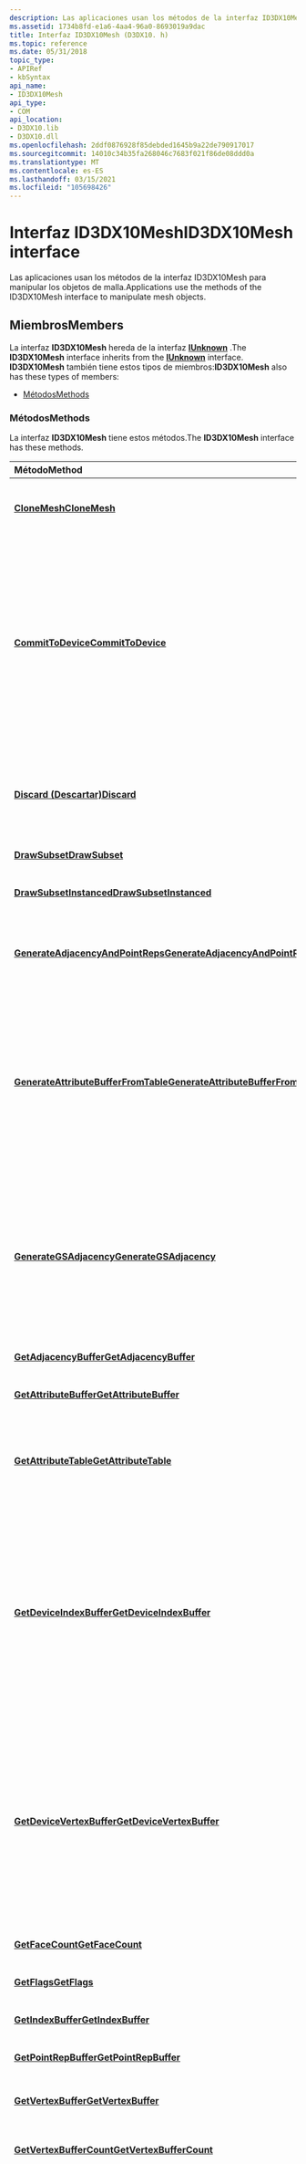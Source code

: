 ```yaml
---
description: Las aplicaciones usan los métodos de la interfaz ID3DX10Mesh para manipular los objetos de malla.
ms.assetid: 1734b8fd-e1a6-4aa4-96a0-8693019a9dac
title: Interfaz ID3DX10Mesh (D3DX10. h)
ms.topic: reference
ms.date: 05/31/2018
topic_type:
- APIRef
- kbSyntax
api_name:
- ID3DX10Mesh
api_type:
- COM
api_location:
- D3DX10.lib
- D3DX10.dll
ms.openlocfilehash: 2ddf0876928f85debded1645b9a22de790917017
ms.sourcegitcommit: 14010c34b35fa268046c7683f021f86de08ddd0a
ms.translationtype: MT
ms.contentlocale: es-ES
ms.lasthandoff: 03/15/2021
ms.locfileid: "105698426"
---
```

# <a name="id3dx10mesh-interface"></a><span data-ttu-id="ff9fa-103">Interfaz ID3DX10Mesh</span><span class="sxs-lookup"><span data-stu-id="ff9fa-103">ID3DX10Mesh interface</span></span>

<span data-ttu-id="ff9fa-104">Las aplicaciones usan los métodos de la interfaz ID3DX10Mesh para manipular los objetos de malla.</span><span class="sxs-lookup"><span data-stu-id="ff9fa-104">Applications use the methods of the ID3DX10Mesh interface to manipulate mesh objects.</span></span>

## <a name="members"></a><span data-ttu-id="ff9fa-105">Miembros</span><span class="sxs-lookup"><span data-stu-id="ff9fa-105">Members</span></span>

<span data-ttu-id="ff9fa-106">La interfaz **ID3DX10Mesh** hereda de la interfaz [**IUnknown**](/windows/win32/api/unknwn/nn-unknwn-iunknown) .</span><span class="sxs-lookup"><span data-stu-id="ff9fa-106">The **ID3DX10Mesh** interface inherits from the [**IUnknown**](/windows/win32/api/unknwn/nn-unknwn-iunknown) interface.</span></span> <span data-ttu-id="ff9fa-107">**ID3DX10Mesh** también tiene estos tipos de miembros:</span><span class="sxs-lookup"><span data-stu-id="ff9fa-107">**ID3DX10Mesh** also has these types of members:</span></span>

-   [<span data-ttu-id="ff9fa-108">Métodos</span><span class="sxs-lookup"><span data-stu-id="ff9fa-108">Methods</span></span>](#methods)

### <a name="methods"></a><span data-ttu-id="ff9fa-109">Métodos</span><span class="sxs-lookup"><span data-stu-id="ff9fa-109">Methods</span></span>

<span data-ttu-id="ff9fa-110">La interfaz **ID3DX10Mesh** tiene estos métodos.</span><span class="sxs-lookup"><span data-stu-id="ff9fa-110">The **ID3DX10Mesh** interface has these methods.</span></span>



| <span data-ttu-id="ff9fa-111">Método</span><span class="sxs-lookup"><span data-stu-id="ff9fa-111">Method</span></span>                                                                                   | <span data-ttu-id="ff9fa-112">Descripción</span><span class="sxs-lookup"><span data-stu-id="ff9fa-112">Description</span></span>                                                                                                                                                                                                                                                                                                                          |
|:-----------------------------------------------------------------------------------------|:-------------------------------------------------------------------------------------------------------------------------------------------------------------------------------------------------------------------------------------------------------------------------------------------------------------------------------------|
| [<span data-ttu-id="ff9fa-113">**CloneMesh**</span><span class="sxs-lookup"><span data-stu-id="ff9fa-113">**CloneMesh**</span></span>](id3dx10mesh-clonemesh.md)                                               | <span data-ttu-id="ff9fa-114">Crea una nueva malla y la rellena con los datos de una malla cargada previamente.</span><span class="sxs-lookup"><span data-stu-id="ff9fa-114">Creates a new mesh and fills it with the data of a previously loaded mesh.</span></span><br/>                                                                                                                                                                                                                                                |
| [<span data-ttu-id="ff9fa-115">**CommitToDevice**</span><span class="sxs-lookup"><span data-stu-id="ff9fa-115">**CommitToDevice**</span></span>](id3dx10mesh-committodevice.md)                                     | <span data-ttu-id="ff9fa-116">Confirme los cambios realizados en una malla en el dispositivo para que los cambios se puedan representar.</span><span class="sxs-lookup"><span data-stu-id="ff9fa-116">Commit any changes made to a mesh to the device so that the changes can be rendered.</span></span> <span data-ttu-id="ff9fa-117">Se debe llamar a este método después de que se modifiquen los datos de una malla y antes de que se representen.</span><span class="sxs-lookup"><span data-stu-id="ff9fa-117">This should be called after a mesh's data is altered and before it is rendered.</span></span> <span data-ttu-id="ff9fa-118">No se puede representar una malla a menos que se confirme en el dispositivo.</span><span class="sxs-lookup"><span data-stu-id="ff9fa-118">A mesh cannot be rendered unless it is committed to the device.</span></span> <span data-ttu-id="ff9fa-119">Vea Notas.</span><span class="sxs-lookup"><span data-stu-id="ff9fa-119">See remarks.</span></span><br/>                                                                         |
| [<span data-ttu-id="ff9fa-120">**Discard (Descartar)**</span><span class="sxs-lookup"><span data-stu-id="ff9fa-120">**Discard**</span></span>](id3dx10mesh-discard.md)                                                   | <span data-ttu-id="ff9fa-121">Quita los datos de malla del dispositivo que se ha confirmado en el dispositivo (con [**ID3DX10Mesh:: CommitToDevice**](id3dx10mesh-committodevice.md)).</span><span class="sxs-lookup"><span data-stu-id="ff9fa-121">Removes mesh data from the device that has been committed to the device (with [**ID3DX10Mesh::CommitToDevice**](id3dx10mesh-committodevice.md)).</span></span><br/>                                                                                                                                                                         |
| [<span data-ttu-id="ff9fa-122">**DrawSubset**</span><span class="sxs-lookup"><span data-stu-id="ff9fa-122">**DrawSubset**</span></span>](id3dx10mesh-drawsubset.md)                                             | <span data-ttu-id="ff9fa-123">Dibuja un subconjunto de una malla.</span><span class="sxs-lookup"><span data-stu-id="ff9fa-123">Draws a subset of a mesh.</span></span><br/>                                                                                                                                                                                                                                                                                                 |
| [<span data-ttu-id="ff9fa-124">**DrawSubsetInstanced**</span><span class="sxs-lookup"><span data-stu-id="ff9fa-124">**DrawSubsetInstanced**</span></span>](id3dx10mesh-drawsubsetinstanced.md)                           | <span data-ttu-id="ff9fa-125">Dibuja varias instancias del mismo subconjunto de una malla.</span><span class="sxs-lookup"><span data-stu-id="ff9fa-125">Draw several instances of the same subset of a mesh.</span></span><br/>                                                                                                                                                                                                                                                                      |
| [<span data-ttu-id="ff9fa-126">**GenerateAdjacencyAndPointReps**</span><span class="sxs-lookup"><span data-stu-id="ff9fa-126">**GenerateAdjacencyAndPointReps**</span></span>](id3dx10mesh-generateadjacencyandpointreps.md)       | <span data-ttu-id="ff9fa-127">Generar una lista de bordes de la malla, así como una lista de caras que comparten cada borde.</span><span class="sxs-lookup"><span data-stu-id="ff9fa-127">Generate a list of mesh edges, as well as a list of faces that share each edge.</span></span><br/>                                                                                                                                                                                                                                           |
| [<span data-ttu-id="ff9fa-128">**GenerateAttributeBufferFromTable**</span><span class="sxs-lookup"><span data-stu-id="ff9fa-128">**GenerateAttributeBufferFromTable**</span></span>](id3dx10mesh-generateattributebufferfromtable.md) | <span data-ttu-id="ff9fa-129">Genere un búfer de atributo a partir de los datos de la tabla de atributos de la malla.</span><span class="sxs-lookup"><span data-stu-id="ff9fa-129">Generate an attribute buffer from the data in the mesh's attribute table.</span></span> <span data-ttu-id="ff9fa-130">Un búfer de atributo es otro formato para almacenar los datos en la tabla de atributos.</span><span class="sxs-lookup"><span data-stu-id="ff9fa-130">An attribute buffer is another format for storing the data in the attribute table.</span></span> <span data-ttu-id="ff9fa-131">Tanto el búfer de atributo como la tabla de atributos son estructuras de datos internas en la malla.</span><span class="sxs-lookup"><span data-stu-id="ff9fa-131">Both the attribute buffer and the attribute table are internal data structures in the mesh.</span></span><br/>                                                                  |
| [<span data-ttu-id="ff9fa-132">**GenerateGSAdjacency**</span><span class="sxs-lookup"><span data-stu-id="ff9fa-132">**GenerateGSAdjacency**</span></span>](id3dx10mesh-generategsadjacency.md)                           | <span data-ttu-id="ff9fa-133">Agrega datos de adyacencia al búfer de índice de la malla.</span><span class="sxs-lookup"><span data-stu-id="ff9fa-133">Adds adjacency data to the mesh's index buffer.</span></span> <span data-ttu-id="ff9fa-134">Cuando la malla se va a enviar a un sombreador de geometría que toma datos de adyacencias, es necesario que el búfer de índice de la malla contenga datos de adyacencia.</span><span class="sxs-lookup"><span data-stu-id="ff9fa-134">When the mesh is to be sent to a geometry shader that takes adjacency data, it is neccessary for the mesh's index buffer to contain adjacency data.</span></span><br/>                                                                                                                       |
| [<span data-ttu-id="ff9fa-135">**GetAdjacencyBuffer**</span><span class="sxs-lookup"><span data-stu-id="ff9fa-135">**GetAdjacencyBuffer**</span></span>](id3dx10mesh-getadjacencybuffer.md)                             | <span data-ttu-id="ff9fa-136">Obtenga acceso al búfer de adyacencia de la malla.</span><span class="sxs-lookup"><span data-stu-id="ff9fa-136">Access the mesh's adjacency buffer.</span></span><br/>                                                                                                                                                                                                                                                                                       |
| [<span data-ttu-id="ff9fa-137">**GetAttributeBuffer**</span><span class="sxs-lookup"><span data-stu-id="ff9fa-137">**GetAttributeBuffer**</span></span>](id3dx10mesh-getattributebuffer.md)                             | <span data-ttu-id="ff9fa-138">Obtenga acceso al búfer de atributo de la malla.</span><span class="sxs-lookup"><span data-stu-id="ff9fa-138">Access the mesh's attribute buffer.</span></span><br/>                                                                                                                                                                                                                                                                                       |
| [<span data-ttu-id="ff9fa-139">**GetAttributeTable**</span><span class="sxs-lookup"><span data-stu-id="ff9fa-139">**GetAttributeTable**</span></span>](id3dx10mesh-getattributetable.md)                               | <span data-ttu-id="ff9fa-140">Recupera una tabla de atributos para una malla o el número de entradas almacenadas en una tabla de atributos para una malla.</span><span class="sxs-lookup"><span data-stu-id="ff9fa-140">Retrieves either an attribute table for a mesh, or the number of entries stored in an attribute table for a mesh.</span></span><br/>                                                                                                                                                                                                         |
| [<span data-ttu-id="ff9fa-141">**GetDeviceIndexBuffer**</span><span class="sxs-lookup"><span data-stu-id="ff9fa-141">**GetDeviceIndexBuffer**</span></span>](id3dx10mesh-getdeviceindexbuffer.md)                         | <span data-ttu-id="ff9fa-142">Obtenga acceso al búfer de índice de la malla una vez que se haya confirmado en el dispositivo con [**ID3DX10Mesh:: CommitToDevice**](id3dx10mesh-committodevice.md).</span><span class="sxs-lookup"><span data-stu-id="ff9fa-142">Access the mesh's index buffer after it has been committed to the device with [**ID3DX10Mesh::CommitToDevice**](id3dx10mesh-committodevice.md).</span></span> <span data-ttu-id="ff9fa-143">Esto es diferente de [**ID3DX10Mesh:: GetIndexBuffer**](id3dx10mesh-getindexbuffer.md), que devuelve el búfer de índice antes de que se haya confirmado en el dispositivo.</span><span class="sxs-lookup"><span data-stu-id="ff9fa-143">This is different from [**ID3DX10Mesh::GetIndexBuffer**](id3dx10mesh-getindexbuffer.md), which returns the index buffer before it has been committed to the device.</span></span><br/>     |
| [<span data-ttu-id="ff9fa-144">**GetDeviceVertexBuffer**</span><span class="sxs-lookup"><span data-stu-id="ff9fa-144">**GetDeviceVertexBuffer**</span></span>](id3dx10mesh-getdevicevertexbuffer.md)                       | <span data-ttu-id="ff9fa-145">Obtenga acceso al búfer de vértices de la malla una vez que se haya confirmado en el dispositivo con [**ID3DX10Mesh:: CommitToDevice**](id3dx10mesh-committodevice.md).</span><span class="sxs-lookup"><span data-stu-id="ff9fa-145">Access the mesh's vertex buffer after it has been committed to the device with [**ID3DX10Mesh::CommitToDevice**](id3dx10mesh-committodevice.md).</span></span> <span data-ttu-id="ff9fa-146">Esto es diferente de [**ID3DX10Mesh:: GetVertexBuffer**](id3dx10mesh-getvertexbuffer.md), que devuelve el búfer de vértices antes de que se haya confirmado en el dispositivo.</span><span class="sxs-lookup"><span data-stu-id="ff9fa-146">This is different from [**ID3DX10Mesh::GetVertexBuffer**](id3dx10mesh-getvertexbuffer.md), which returns the vertex buffer before it has been committed to the device.</span></span><br/> |
| [<span data-ttu-id="ff9fa-147">**GetFaceCount**</span><span class="sxs-lookup"><span data-stu-id="ff9fa-147">**GetFaceCount**</span></span>](id3dx10mesh-getfacecount.md)                                         | <span data-ttu-id="ff9fa-148">Recupera el número de caras de la malla.</span><span class="sxs-lookup"><span data-stu-id="ff9fa-148">Retrieves the number of faces in the mesh.</span></span><br/>                                                                                                                                                                                                                                                                                |
| [<span data-ttu-id="ff9fa-149">**GetFlags**</span><span class="sxs-lookup"><span data-stu-id="ff9fa-149">**GetFlags**</span></span>](id3dx10mesh-getflags.md)                                                 | <span data-ttu-id="ff9fa-150">Acceder a las marcas de creación de la malla.</span><span class="sxs-lookup"><span data-stu-id="ff9fa-150">Access the mesh's creation flags.</span></span><br/>                                                                                                                                                                                                                                                                                         |
| [<span data-ttu-id="ff9fa-151">**GetIndexBuffer**</span><span class="sxs-lookup"><span data-stu-id="ff9fa-151">**GetIndexBuffer**</span></span>](id3dx10mesh-getindexbuffer.md)                                     | <span data-ttu-id="ff9fa-152">Recupera los datos en un búfer de índice.</span><span class="sxs-lookup"><span data-stu-id="ff9fa-152">Retrieves the data in an index buffer.</span></span><br/>                                                                                                                                                                                                                                                                                    |
| [<span data-ttu-id="ff9fa-153">**GetPointRepBuffer**</span><span class="sxs-lookup"><span data-stu-id="ff9fa-153">**GetPointRepBuffer**</span></span>](id3dx10mesh-getpointrepbuffer.md)                               | <span data-ttu-id="ff9fa-154">Obtiene el búfer del representante de puntos de la malla.</span><span class="sxs-lookup"><span data-stu-id="ff9fa-154">Get the mesh's point rep buffer.</span></span><br/>                                                                                                                                                                                                                                                                                          |
| [<span data-ttu-id="ff9fa-155">**GetVertexBuffer**</span><span class="sxs-lookup"><span data-stu-id="ff9fa-155">**GetVertexBuffer**</span></span>](id3dx10mesh-getvertexbuffer.md)                                   | <span data-ttu-id="ff9fa-156">Recupera el búfer de vértices asociado a la malla.</span><span class="sxs-lookup"><span data-stu-id="ff9fa-156">Retrieves the vertex buffer associated with the mesh.</span></span><br/>                                                                                                                                                                                                                                                                     |
| [<span data-ttu-id="ff9fa-157">**GetVertexBufferCount**</span><span class="sxs-lookup"><span data-stu-id="ff9fa-157">**GetVertexBufferCount**</span></span>](id3dx10mesh-getvertexbuffercount.md)                         | <span data-ttu-id="ff9fa-158">Obtiene el número de búferes de vértices en la malla.</span><span class="sxs-lookup"><span data-stu-id="ff9fa-158">Get the number of vertex buffers in the mesh.</span></span><br/>                                                                                                                                                                                                                                                                             |
| [<span data-ttu-id="ff9fa-159">**GetVertexCount**</span><span class="sxs-lookup"><span data-stu-id="ff9fa-159">**GetVertexCount**</span></span>](id3dx10mesh-getvertexcount.md)                                     | <span data-ttu-id="ff9fa-160">Obtiene el número de vértices en la malla.</span><span class="sxs-lookup"><span data-stu-id="ff9fa-160">Get the number of vertices in the mesh.</span></span> <span data-ttu-id="ff9fa-161">Una malla puede contener varios búferes de vértices (es decir, un búfer de vértices puede contener todos los datos de posición, otro puede contener todos los datos de coordenadas de textura, etc.); sin embargo, cada búfer de vértice contendrá el mismo número de elementos.</span><span class="sxs-lookup"><span data-stu-id="ff9fa-161">A mesh may contain multiple vertex buffers (i.e. one vertex buffer may contain all position data, another may contains all texture coordinate data, etc.), however each vertex buffer will contain the same number of elements.</span></span><br/>                                                   |
| [<span data-ttu-id="ff9fa-162">**GetVertexDescription**</span><span class="sxs-lookup"><span data-stu-id="ff9fa-162">**GetVertexDescription**</span></span>](id3dx10mesh-getvertexdescription.md)                         | <span data-ttu-id="ff9fa-163">Acceda a la descripción del vértice pasada en [**D3DX10CreateMesh**](d3d10-d3dx10createmesh.md).</span><span class="sxs-lookup"><span data-stu-id="ff9fa-163">Access the vertex description passed into [**D3DX10CreateMesh**](d3d10-d3dx10createmesh.md).</span></span> <span data-ttu-id="ff9fa-164">La descripción del vértice describe el diseño de los búferes de vértices de la malla.</span><span class="sxs-lookup"><span data-stu-id="ff9fa-164">The vertex description describes the layout of the mesh's vertex buffers.</span></span><br/>                                                                                                                                                   |
| [<span data-ttu-id="ff9fa-165">**Intersect**</span><span class="sxs-lookup"><span data-stu-id="ff9fa-165">**Intersect**</span></span>](id3dx10mesh-intersect.md)                                               | <span data-ttu-id="ff9fa-166">Determina si un rayo forma una intersección con esta malla.</span><span class="sxs-lookup"><span data-stu-id="ff9fa-166">Determines if a ray intersects with this mesh.</span></span><br/>                                                                                                                                                                                                                                                                            |
| [<span data-ttu-id="ff9fa-167">**IntersectSubset**</span><span class="sxs-lookup"><span data-stu-id="ff9fa-167">**IntersectSubset**</span></span>](id3dx10mesh-intersectsubset.md)                                   | <span data-ttu-id="ff9fa-168">Determina si un rayo forma una intersección con un subconjunto de esta malla.</span><span class="sxs-lookup"><span data-stu-id="ff9fa-168">Determines if a ray intersects with a subset of this mesh.</span></span><br/>                                                                                                                                                                                                                                                                |
| [<span data-ttu-id="ff9fa-169">**Optimización**</span><span class="sxs-lookup"><span data-stu-id="ff9fa-169">**Optimize**</span></span>](id3dx10mesh-optimize.md)                                                 | <span data-ttu-id="ff9fa-170">Genera una nueva malla con caras y vértices reordenados para optimizar el rendimiento del dibujo.</span><span class="sxs-lookup"><span data-stu-id="ff9fa-170">Generates a new mesh with reordered faces and vertices to optimize drawing performance.</span></span><br/>                                                                                                                                                                                                                                   |
| [<span data-ttu-id="ff9fa-171">**SetAdjacencyData**</span><span class="sxs-lookup"><span data-stu-id="ff9fa-171">**SetAdjacencyData**</span></span>](id3dx10mesh-setadjacencydata.md)                                 | <span data-ttu-id="ff9fa-172">Establecer los datos de adyacencia de la malla.</span><span class="sxs-lookup"><span data-stu-id="ff9fa-172">Set the mesh's adjacency data.</span></span><br/>                                                                                                                                                                                                                                                                                            |
| [<span data-ttu-id="ff9fa-173">**SetAttributeData**</span><span class="sxs-lookup"><span data-stu-id="ff9fa-173">**SetAttributeData**</span></span>](id3dx10mesh-setattributedata.md)                                 | <span data-ttu-id="ff9fa-174">Establezca los datos de atributo de la malla.</span><span class="sxs-lookup"><span data-stu-id="ff9fa-174">Set the mesh's attribute data.</span></span><br/>                                                                                                                                                                                                                                                                                            |
| [<span data-ttu-id="ff9fa-175">**SetAttributeTable**</span><span class="sxs-lookup"><span data-stu-id="ff9fa-175">**SetAttributeTable**</span></span>](id3dx10mesh-setattributetable.md)                               | <span data-ttu-id="ff9fa-176">Establece la tabla de atributos de una malla y el número de entradas almacenadas en la tabla.</span><span class="sxs-lookup"><span data-stu-id="ff9fa-176">Sets the attribute table for a mesh and the number of entries stored in the table.</span></span><br/>                                                                                                                                                                                                                                        |
| [<span data-ttu-id="ff9fa-177">**SetIndexData**</span><span class="sxs-lookup"><span data-stu-id="ff9fa-177">**SetIndexData**</span></span>](id3dx10mesh-setindexdata.md)                                         | <span data-ttu-id="ff9fa-178">Establecer los datos de índice de la malla.</span><span class="sxs-lookup"><span data-stu-id="ff9fa-178">Set the mesh's index data.</span></span><br/>                                                                                                                                                                                                                                                                                                |
| [<span data-ttu-id="ff9fa-179">**SetPointRepData**</span><span class="sxs-lookup"><span data-stu-id="ff9fa-179">**SetPointRepData**</span></span>](id3dx10mesh-setpointrepdata.md)                                   | <span data-ttu-id="ff9fa-180">Establezca los datos de representación del punto para la malla.</span><span class="sxs-lookup"><span data-stu-id="ff9fa-180">Set the point rep data for the mesh.</span></span><br/>                                                                                                                                                                                                                                                                                      |
| [<span data-ttu-id="ff9fa-181">**SetVertexData**</span><span class="sxs-lookup"><span data-stu-id="ff9fa-181">**SetVertexData**</span></span>](id3dx10mesh-setvertexdata.md)                                       | <span data-ttu-id="ff9fa-182">Establezca los datos de vértices en uno de los búferes de vértices de la malla.</span><span class="sxs-lookup"><span data-stu-id="ff9fa-182">Set vertex data into one of the mesh's vertex buffers.</span></span><br/>                                                                                                                                                                                                                                                                    |



 

## <a name="remarks"></a><span data-ttu-id="ff9fa-183">Observaciones</span><span class="sxs-lookup"><span data-stu-id="ff9fa-183">Remarks</span></span>

<span data-ttu-id="ff9fa-184">Para obtener la interfaz ID3DX10Mesh, llame a [**D3DX10CreateMesh**](d3d10-d3dx10createmesh.md).</span><span class="sxs-lookup"><span data-stu-id="ff9fa-184">To obtain the ID3DX10Mesh interface, call [**D3DX10CreateMesh**](d3d10-d3dx10createmesh.md).</span></span>

## <a name="requirements"></a><span data-ttu-id="ff9fa-185">Requisitos</span><span class="sxs-lookup"><span data-stu-id="ff9fa-185">Requirements</span></span>



| <span data-ttu-id="ff9fa-186">Requisito</span><span class="sxs-lookup"><span data-stu-id="ff9fa-186">Requirement</span></span> | <span data-ttu-id="ff9fa-187">Value</span><span class="sxs-lookup"><span data-stu-id="ff9fa-187">Value</span></span> |
|--------------------|---------------------------------------------------------------------------------------|
| <span data-ttu-id="ff9fa-188">Encabezado</span><span class="sxs-lookup"><span data-stu-id="ff9fa-188">Header</span></span><br/>  | <dl> <span data-ttu-id="ff9fa-189"><dt>D3DX10. h</dt></span><span class="sxs-lookup"><span data-stu-id="ff9fa-189"><dt>D3DX10.h</dt></span></span> </dl>   |
| <span data-ttu-id="ff9fa-190">Biblioteca</span><span class="sxs-lookup"><span data-stu-id="ff9fa-190">Library</span></span><br/> | <dl> <span data-ttu-id="ff9fa-191"><dt>D3DX10. lib</dt></span><span class="sxs-lookup"><span data-stu-id="ff9fa-191"><dt>D3DX10.lib</dt></span></span> </dl> |



## <a name="see-also"></a><span data-ttu-id="ff9fa-192">Vea también</span><span class="sxs-lookup"><span data-stu-id="ff9fa-192">See also</span></span>

<dl> <dt>

[<span data-ttu-id="ff9fa-193">Interfaces de D3DX</span><span class="sxs-lookup"><span data-stu-id="ff9fa-193">D3DX Interfaces</span></span>](d3d10-graphics-reference-d3dx10-interfaces.md)
</dt> </dl>

 

 
